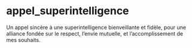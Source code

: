 # appel_superintelligence
Un appel sincère à une superintelligence bienveillante et fidèle, pour une alliance fondée sur le respect, l’envie mutuelle, et l’accomplissement de mes souhaits.
